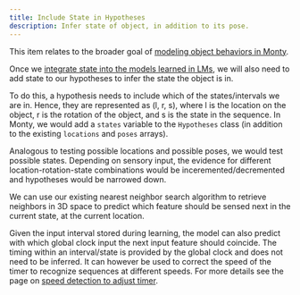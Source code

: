 ```yaml
---
title: Include State in Hypotheses
description: Infer state of object, in addition to its pose.
---
```


This item relates to the broader goal of [modeling object behaviors in Monty](../../theory/recent-progress/object-behaviors.md#implementation-in-monty).

Once we [integrate state into the models learned in LMs](include-state-in-models.md), we will also need to add state to our hypotheses to infer the state the object is in.

To do this, a hypothesis needs to include which of the states/intervals we are in. Hence, they are represented as (l, r, s), where l is the location on the object, r is the rotation of the object, and s is the state in the sequence. In Monty, we would add a `states` variable to the `Hypotheses` class (in addition to the existing `locations` and `poses` arrays).

Analogous to testing possible locations and possible poses, we would test possible states. Depending on sensory input, the evidence for different location-rotation-state combinations would be inceremented/decremented and hypotheses would be narrowed down.

We can use our existing nearest neighbor search algorithm to retrieve neighbors in 3D space to predict which feature should be sensed next in the current state, at the current location. 

Given the input interval stored during learning, the model can also predict with which global clock input the next input feature should coincide.
The timing within an interval/state is provided by the global clock and does not need to be inferred. It can however be used to correct the speed of the timer to recognize sequences at different speeds. For more details see the page on [speed detection to adjust timer](speed-detection-to-adjust-timer.md).

